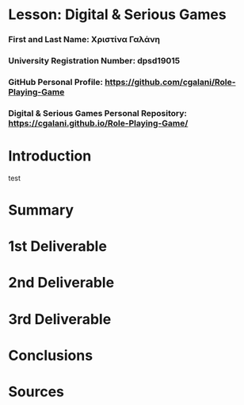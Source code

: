 # Lesson: Digital & Serious Games

### First and Last Name: Χριστίνα Γαλάνη
### University Registration Number: dpsd19015
### GitHub Personal Profile: https://github.com/cgalani/Role-Playing-Game
### Digital & Serious Games Personal Repository: https://cgalani.github.io/Role-Playing-Game/

# Introduction

test

# Summary


# 1st Deliverable


# 2nd Deliverable


# 3rd Deliverable 


# Conclusions


# Sources
